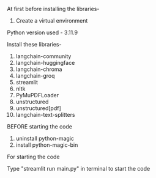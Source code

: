 At first before installing the libraries-
1. Create a virtual environment

Python version used - 3.11.9

Install these libraries-
1. langchain-community
2. langchain-huggingface
3. langchain-chroma
4. langchain-groq
5. streamlit
6. nltk
7. PyMuPDFLoader
8. unstructured
9. unstructured[pdf]
10. langchain-text-splitters

BEFORE starting the code
1. uninstall python-magic
2. install python-magic-bin

For starting the code

Type "streamlit run main.py" in terminal to start the code
